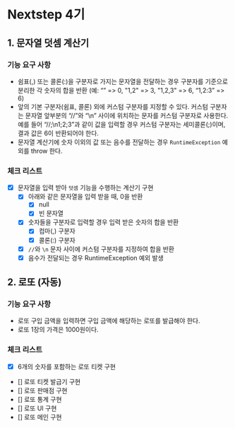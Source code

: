 # Nextstep 4기

## 1. 문자열 덧셈 계산기

### 기능 요구 사항

* 쉼표(,) 또는 콜론(:)을 구분자로 가지는 문자열을 전달하는 경우 구분자를 기준으로 분리한 각 숫자의 합을 반환 (예: “” => 0, "1,2" => 3, "1,2,3" => 6, “1,2:3” => 6)
* 앞의 기본 구분자(쉼표, 콜론) 외에 커스텀 구분자를 지정할 수 있다. 커스텀 구분자는 문자열 앞부분의 “//”와 “\n” 사이에 위치하는 문자를 커스텀 구분자로 사용한다. 예를 들어 “//;\n1;2;3”과
  같이 값을 입력할 경우 커스텀 구분자는 세미콜론(;)이며, 결과 값은 6이 반환되어야 한다.
* 문자열 계산기에 숫자 이외의 값 또는 음수를 전달하는 경우 `RuntimeException` 예외를 throw 한다.

### 체크 리스트

* [x] 문자열을 입력 받아 `덧셈` 기능을 수행하는 계산기 구현
    * [x] 아래와 같은 문자열을 입력 받을 때, 0을 반환
        * [x] null
        * [x] 빈 문자열
    * [x] 숫자들을 구분자로 입력할 경우 입력 받은 숫자의 합을 반환
        * [x] 컴마(,) 구분자
        * [x] 콜론(:) 구분자
    * [x] `//`와 `\n` 문자 사이에 커스텀 구분자를 지정하여 합을 반환
    * [x] 음수가 전달되는 경우 RuntimeException 예외 발생

## 2. 로또 (자동)

### 기능 요구 사항
* 로또 구입 금액을 입력하면 구입 금액에 해당하는 로또를 발급해야 한다.
* 로또 1장의 가격은 1000원이다.

### 체크 리스트
* [x] 6개의 숫자를 포함하는 로또 티켓 구현
* [] 로또 티켓 발급기 구현
* [] 로또 판매점 구현
* [] 로또 통계 구현
* [] 로또 UI 구현
* [] 로또 메인 구현